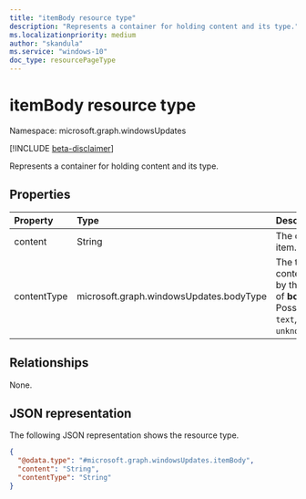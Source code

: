 ```yaml
---
title: "itemBody resource type"
description: "Represents a container for holding content and its type."
ms.localizationpriority: medium
author: "skandula"
ms.service: "windows-10"
doc_type: resourcePageType
---
```


# itemBody resource type

Namespace: microsoft.graph.windowsUpdates

[!INCLUDE [beta-disclaimer](../../includes/beta-disclaimer.md)]

Represents a container for holding content and its type.

## Properties

| Property    | Type                                    | Description                                                                                                                     |
|:------------|:----------------------------------------|:--------------------------------------------------------------------------------------------------------------------------------|
| content     | String                                  | The content of the item.                                                                                                        |
| contentType | microsoft.graph.windowsUpdates.bodyType | The type of the content indicated by the enum value of **bodyType**. Possible values are: `text`, `html`, `unknownFutureValue`. |

## Relationships

None. 

## JSON representation

The following JSON representation shows the resource type.

<!-- {
  "blockType": "resource",
  "keyProperty": "id",
  "@odata.type": "microsoft.graph.windowsUpdates.itemBody",
  "openType": false
}
-->
``` json
{
  "@odata.type": "#microsoft.graph.windowsUpdates.itemBody",
  "content": "String",
  "contentType": "String"
}
```
